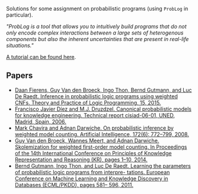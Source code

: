 Solutions for some assignment on probabilistic programs (using `ProbLog` in particular).

*"ProbLog is a tool that allows you to intuitively build programs that do not only encode complex interactions between a large sets of heterogenous components but also the inherent uncertainties that are present in real-life situations."*

[A tutorial can be found here](https://dtai.cs.kuleuven.be/problog/). 

## Papers

- [Daan Fierens, Guy Van den Broeck, Ingo Thon, Bernd Gutmann, and Luc De Raedt. Inference in probabilistic logic programs using weighted CNFs. Theory and Practice of Logic Programming, 15, 2015.](/papers/fierens2015.pdf)
- [Francisco Javier Díez and M.J. Druzdzel. Canonical probabilistic models for knowledge engineering. Technical report cisiad-06-01, UNED, Madrid, Spain, 2006.](/papers/diez2006.pdf)
- [Mark Chavira and Adnan Darwiche. On probabilistic inference by weighted model counting. Artificial Intelligence, 172(6): 772–799, 2008.](/papers/chavira2008.pdf)
- [Guy Van den Broeck, Wannes Meert, and Adnan Darwiche. Skolemization for weighted first-order model counting. In Proceedings of the 14th International Conference on Principles of Knowledge Representation and Reasoning (KR), pages 1–10, 2014.](/papers/vandenbroeck2014.pdf)
- [Bernd Gutmann, Ingo Thon, and Luc De Raedt. Learning the parameters of probabilistic logic programs from interpre- tations. European Conference on Machine Learning and Knowledge Discovery in Databases (ECML/PKDD), pages 581– 596, 2011.](/papers/gutmann2011.pdf)
